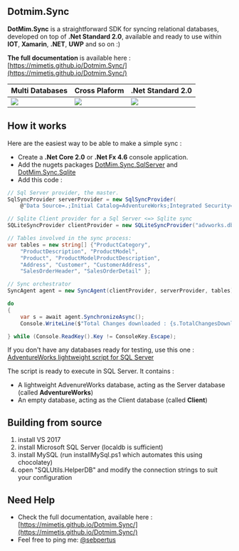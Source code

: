 ## Dotmim.Sync

**DotMim.Sync** is a straightforward SDK for syncing relational databases, developed on top of **.Net Standard 2.0**, available and ready to use within  **IOT**, **Xamarin**, **.NET**, **UWP** and so on :)  

**The full documentation** is available here : [https://mimetis.github.io/Dotmim.Sync/](https://mimetis.github.io/Dotmim.Sync/)  

Multi Databases | Cross Plaform |  .Net Standard 2.0 
-------------|---------------------|--------------------
![](Assets/CrossPlatform.png) | ![](Assets/MultiOS.png) | ![](Assets/NetCore.png) 


## How it works

Here are the easiest way to be able to make a simple sync : 

* Create a **.Net Core 2.0** or **.Net Fx 4.6** console application.  
* Add the nugets packages [DotMim.Sync.SqlServer](https://www.nuget.org/packages/Dotmim.Sync.SqlServer/) and [DotMim.Sync.Sqlite](https://www.nuget.org/packages/Dotmim.Sync.Sqlite/)  
* Add this code :   

``` csharp
// Sql Server provider, the master.
SqlSyncProvider serverProvider = new SqlSyncProvider(
    @"Data Source=.;Initial Catalog=AdventureWorks;Integrated Security=true;");

// Sqlite Client provider for a Sql Server <=> Sqlite sync
SQLiteSyncProvider clientProvider = new SQLiteSyncProvider("advworks.db");

// Tables involved in the sync process:
var tables = new string[] {"ProductCategory",
    "ProductDescription", "ProductModel",
    "Product", "ProductModelProductDescription",
    "Address", "Customer", "CustomerAddress",
    "SalesOrderHeader", "SalesOrderDetail" };

// Sync orchestrator
SyncAgent agent = new SyncAgent(clientProvider, serverProvider, tables);

do
{
    var s = await agent.SynchronizeAsync();
    Console.WriteLine($"Total Changes downloaded : {s.TotalChangesDownloaded}");

} while (Console.ReadKey().Key != ConsoleKey.Escape);
```

If you don't have any databases ready for testing, use this one : [AdventureWorks lightweight script for SQL Server](/CreateAdventureWorks.sql)  

The script is ready to execute in SQL Server. It contains :
* A lightweight AdvenureWorks database, acting as the Server database (called **AdventureWorks**)
* An empty database, acting as the Client database (called **Client**)

## Building from source

1) install VS 2017
2) install Microsoft SQL Server (localdb is sufficient)
3) install MySQL (run installMySql.ps1 which automates this using chocolatey)
4) open "SQLUtils.HelperDB" and modify the connection strings to suit your configuration

## Need Help

* Check the full documentation, available here : [https://mimetis.github.io/Dotmim.Sync/](https://mimetis.github.io/Dotmim.Sync/)
* Feel free to ping me: [@sebpertus](http://www.twitter.com/sebpertus)
